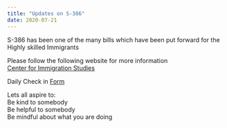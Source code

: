 ```yaml
---
title: "Updates on S-386"
date: 2020-07-21
---
```



S-386 has been one of the many bills which have been put forward for the Highly skilled Immigrants

Please follow the following website for more information   
[Center for Immigration Studies](https://cis.org/Vaughan/Senate-S386-HR1044-Country-Cap?fbclid=IwAR2GGFGIoF8LSDLC-u8wibOncuufgEs5e_QAIyUl3wEzpHNxIkgfor2Mr7U)  

Daily Check in [Form](https://forms.gle/BRA4EH2sMoZdLPgE8)

Lets all aspire to:  
Be kind to somebody  
Be helpful to somebody  
Be mindful about what you are doing

